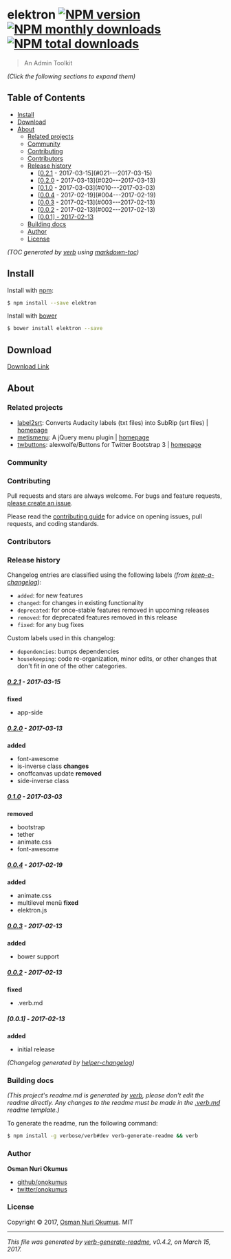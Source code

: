 # elektron [![NPM version](https://img.shields.io/npm/v/elektron.svg?style=flat)](https://www.npmjs.com/package/elektron) [![NPM monthly downloads](https://img.shields.io/npm/dm/elektron.svg?style=flat)](https://npmjs.org/package/elektron)  [![NPM total downloads](https://img.shields.io/npm/dt/elektron.svg?style=flat)](https://npmjs.org/package/elektron)  

> An Admin Toolkit

_(Click the following sections to expand them)_

## Table of Contents
- [Install](#install)
- [Download](#download)
- [About](#about)
  * [Related projects](#related-projects)
  * [Community](#community)
  * [Contributing](#contributing)
  * [Contributors](#contributors)
  * [Release history](#release-history)
      - [[0.2.1] - 2017-03-15](#021---2017-03-15)
      - [[0.2.0] - 2017-03-13](#020---2017-03-13)
      - [[0.1.0] - 2017-03-03](#010---2017-03-03)
      - [[0.0.4] - 2017-02-19](#004---2017-02-19)
      - [[0.0.3] - 2017-02-13](#003---2017-02-13)
      - [[0.0.2] - 2017-02-13](#002---2017-02-13)
      - [[0.0.1] - 2017-02-13](#001---2017-02-13)
  * [Building docs](#building-docs)
  * [Author](#author)
  * [License](#license)

_(TOC generated by [verb](https://github.com/verbose/verb) using [markdown-toc](https://github.com/jonschlinkert/markdown-toc))_

## Install
Install with [npm](https://www.npmjs.com/):

```sh
$ npm install --save elektron
```
Install with [bower](https://bower.io/)

```sh
$ bower install elektron --save
```

## Download
[Download Link](https://github.com/onokumus/elektron/archive/master.zip)

## About
### Related projects
- [label2srt](https://www.npmjs.com/package/label2srt): Converts Audacity labels (txt files) into SubRip (srt files) | [homepage](https://github.com/onokumus/label2srt#readme "Converts Audacity labels (txt files) into SubRip (srt files)")
- [metismenu](https://www.npmjs.com/package/metismenu): A jQuery menu plugin | [homepage](https://github.com/onokumus/metismenu#readme "A jQuery menu plugin")
- [twbuttons](https://www.npmjs.com/package/twbuttons): alexwolfe/Buttons for Twitter Bootstrap 3 | [homepage](https://github.com/onokumus/twbuttons "alexwolfe/Buttons for Twitter Bootstrap 3")

### Community

### Contributing
Pull requests and stars are always welcome. For bugs and feature requests, [please create an issue](../../issues/new).

Please read the [contributing guide](.github/contributing.md) for advice on opening issues, pull requests, and coding standards.

### Contributors

### Release history

Changelog entries are classified using the following labels _(from [keep-a-changelog][]_):

- `added`: for new features
- `changed`: for changes in existing functionality
- `deprecated`: for once-stable features removed in upcoming releases
- `removed`: for deprecated features removed in this release
- `fixed`: for any bug fixes

Custom labels used in this changelog:

* `dependencies`: bumps dependencies
* `housekeeping`: code re-organization, minor edits, or other changes that don't fit in one of the other categories.

##### [0.2.1] - 2017-03-15
**fixed**
- app-side

##### [0.2.0] - 2017-03-13
**added**
- font-awesome
- is-inverse class
**changes**
- onoffcanvas update
**removed**
- side-inverse class

##### [0.1.0] - 2017-03-03
**removed**
- bootstrap
- tether
- animate.css
- font-awesome

##### [0.0.4] - 2017-02-19
**added**
- animate.css
- multilevel menü
**fixed**
- elektron.js

##### [0.0.3] - 2017-02-13
**added**
- bower support

##### [0.0.2] - 2017-02-13
**fixed**
- .verb.md

##### [0.0.1] - 2017-02-13
**added**
- initial release

[keep-a-changelog]: https://github.com/olivierlacan/keep-a-changelog

[0.2.1]: https://github.com/onokumus/elektron/compare/0.2.0...0.2.1
[0.2.0]: https://github.com/onokumus/elektron/compare/0.1.0...0.2.0
[0.1.0]: https://github.com/onokumus/elektron/compare/0.0.4...0.1.0
[0.0.4]: https://github.com/onokumus/elektron/compare/0.0.3...0.0.4
[0.0.3]: https://github.com/onokumus/elektron/compare/0.0.2...0.0.3
[0.0.2]: https://github.com/onokumus/elektron/compare/0.0.1...0.0.2
_(Changelog generated by [helper-changelog][])_

### Building docs
_(This project's readme.md is generated by [verb](https://github.com/verbose/verb-generate-readme), please don't edit the readme directly. Any changes to the readme must be made in the [.verb.md](.verb.md) readme template.)_

To generate the readme, run the following command:

```sh
$ npm install -g verbose/verb#dev verb-generate-readme && verb
```

### Author
**Osman Nuri Okumus**

+ [github/onokumus](https://github.com/onokumus)
+ [twitter/onokumus](https://twitter.com/onokumus)

### License
Copyright © 2017, [Osman Nuri Okumus](https://github.com/onokumus).
MIT

***

_This file was generated by [verb-generate-readme](https://github.com/verbose/verb-generate-readme), v0.4.2, on March 15, 2017._

[helper-changelog]: https://github.com/helpers/helper-changelog
[label2srt]: https://github.com/onokumus/label2srt
[metismenu]: https://github.com/onokumus/metismenu
[twbuttons]: https://github.com/onokumus/twbuttons

